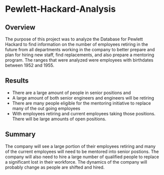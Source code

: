 # Pewlett-Hackard-Analysis

## Overview
The purpose of this project was to analyze the Database for Pewlett Hackard to find information on the number of employees retiring in the future from all departments working in the company to better prepare and plan for hiring new staff, find replacements, and also prepare a mentoring program.  The ranges that were analyzed were employees with birthdates between 1952 and 1955.

## Results

* There are a large amount of people in senior positions and 
* A large amount of both senior engineers and engineers will be retiring
* There are many people eligible for the mentoring initiative to replace many of the out going employees
* With employees retiring and current employees taking those positions.  There will be large amounts of open positions.


## Summary
The company will see a large portion of their employees retiring and many of the current employees will need to be mentored into senior postions.  The company will also need to hire a large number of qualified people to replace a significant lost in their workforce.  The dynamics of the company will probably change as people are shifted and hired.
